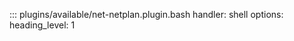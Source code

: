 ::: plugins/available/net-netplan.plugin.bash
    handler: shell
    options:
      heading_level: 1